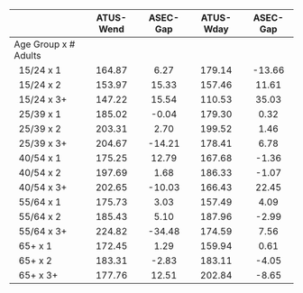 
|                      |    ATUS-Wend |     ASEC-Gap |    ATUS-Wday |     ASEC-Gap |
| -------------------- | :----------: | :----------: | :----------: | :----------: |
| Age Group x # Adults |              |              |              |              |
| &nbsp;&nbsp;15/24 x 1 |       164.87 |         6.27 |       179.14 |       -13.66 |
| &nbsp;&nbsp;15/24 x 2 |       153.97 |        15.33 |       157.46 |        11.61 |
| &nbsp;&nbsp;15/24 x 3+ |       147.22 |        15.54 |       110.53 |        35.03 |
| &nbsp;&nbsp;25/39 x 1 |       185.02 |        -0.04 |       179.30 |         0.32 |
| &nbsp;&nbsp;25/39 x 2 |       203.31 |         2.70 |       199.52 |         1.46 |
| &nbsp;&nbsp;25/39 x 3+ |       204.67 |       -14.21 |       178.41 |         6.78 |
| &nbsp;&nbsp;40/54 x 1 |       175.25 |        12.79 |       167.68 |        -1.36 |
| &nbsp;&nbsp;40/54 x 2 |       197.69 |         1.68 |       186.33 |        -1.07 |
| &nbsp;&nbsp;40/54 x 3+ |       202.65 |       -10.03 |       166.43 |        22.45 |
| &nbsp;&nbsp;55/64 x 1 |       175.73 |         3.03 |       157.49 |         4.09 |
| &nbsp;&nbsp;55/64 x 2 |       185.43 |         5.10 |       187.96 |        -2.99 |
| &nbsp;&nbsp;55/64 x 3+ |       224.82 |       -34.48 |       174.59 |         7.56 |
| &nbsp;&nbsp;65+ x 1  |       172.45 |         1.29 |       159.94 |         0.61 |
| &nbsp;&nbsp;65+ x 2  |       183.31 |        -2.83 |       183.11 |        -4.05 |
| &nbsp;&nbsp;65+ x 3+ |       177.76 |        12.51 |       202.84 |        -8.65 |

